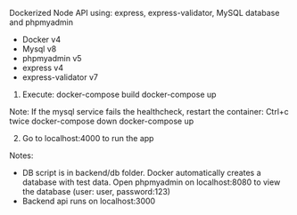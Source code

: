 Dockerized Node API using: express, express-validator, MySQL database and phpmyadmin
- Docker v4
- Mysql v8
- phpmyadmin v5
- express v4
- express-validator v7

1. Execute:
docker-compose build
docker-compose up

Note: 
If the mysql service fails the healthcheck, restart the container:
Ctrl+c twice
docker-compose down
docker-compose up

2. Go to localhost:4000 to run the app

Notes:
- DB script is in backend/db folder. Docker automatically creates a database with test data. Open phpmyadmin on localhost:8080 to view the database (user: user, password:123)
- Backend api runs on localhost:3000
